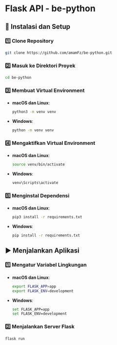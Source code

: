 # Flask API - be-python

## 🚀 Instalasi dan Setup

### 1️⃣ Clone Repository

```bash
git clone https://github.com/amamFz/be-python.git
```

### 2️⃣ Masuk ke Direktori Proyek

```bash
cd be-python
```

### 3️⃣ Membuat Virtual Environment

- **macOS dan Linux**:
  ```bash
  python3 -m venv venv
  ```
- **Windows**:
  ```bash
  python -m venv venv
  ```

### 4️⃣ Mengaktifkan Virtual Environment

- **macOS dan Linux**:
  ```bash
  source venv/bin/activate
  ```
- **Windows**:
  ```bash
  venv\Scripts\activate
  ```

### 5️⃣ Menginstal Dependensi

- **macOS dan Linux**:
  ```bash
  pip3 install -r requirements.txt
  ```
- **Windows**:
  ```bash
  pip install -r requirements.txt
  ```
## ▶️ Menjalankan Aplikasi

### 1️⃣ Mengatur Variabel Lingkungan

- **macOS dan Linux**:
  ```bash
  export FLASK_APP=app
  export FLASK_ENV=development
  ```
- **Windows**:
  ```bash
  set FLASK_APP=app
  set FLASK_ENV=development
  ```

### 2️⃣ Menjalankan Server Flask

```bash
flask run
```


